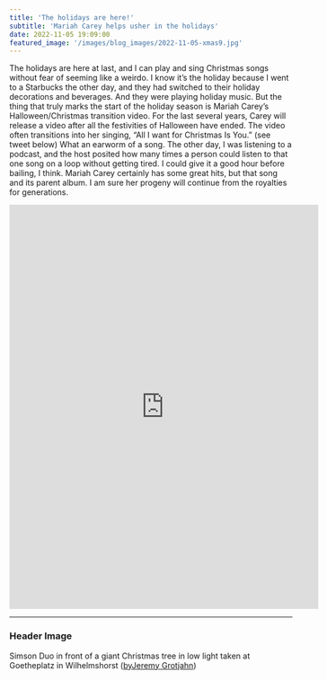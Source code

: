 ```yaml
---
title: 'The holidays are here!'
subtitle: 'Mariah Carey helps usher in the holidays'
date: 2022-11-05 19:09:00
featured_image: '/images/blog_images/2022-11-05-xmas9.jpg'
---
```



The holidays are here at last, and I can play and sing Christmas songs without fear of seeming like a weirdo. I know it’s the holiday because I went to a Starbucks the other day, and they had switched to their holiday decorations and beverages. And they were playing holiday music. But the thing that truly marks the start of the holiday season is Mariah Carey’s Halloween/Christmas transition video. For the last several years, Carey will release a video after all the festivities of Halloween have ended. The video often transitions into her singing, “All I want for Christmas Is You.” (see tweet below) What an earworm of a song. The other day, I was listening to a podcast, and the host posited how many times a person could listen to that one song on a loop without getting tired. I could give it a good hour before bailing, I think. Mariah Carey certainly has some great hits, but that song and its parent album. I am sure her progeny will continue from the royalties for generations.

<iframe border=0 frameborder=0 height=720 width=550
 src="https://twitframe.com/show?url=https://twitter.com/MariahCarey/status/1587293603629617153?s=20&t=3MoEM_0Camjm7KO9cwUrXA"></iframe>
 
 

----
### Header Image
Simson Duo in front of a giant Christmas tree in low light taken at Goetheplatz in Wilhelmshorst ([byJeremy Grotjahn](https://commons.wikimedia.org/wiki/File:Simson_Duo_Christmas_9.jpg#/media/File:Simson_Duo_Christmas_9.jpg))
